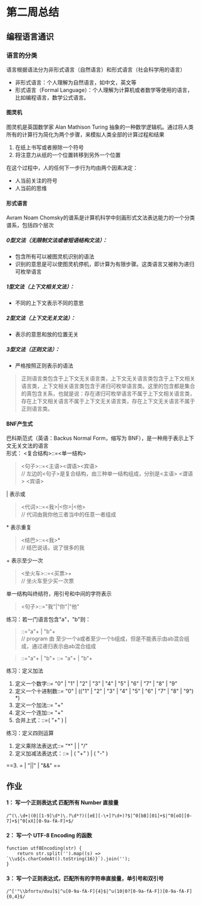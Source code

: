 # 第二周总结
## 编程语言通识
### 语言的分类
语言根据语法分为非形式语言（自然语言）和形式语言（社会科学用的语言）
- 非形式语言：个人理解为自然语言，如中文，英文等
- 形式语言（Formal Language）：个人理解为计算机或者数学等使用的语言，比如编程语言，数学公式语言。

#### 图灵机
图灵机是英国数学家 Alan Mathison Turing 抽象的一种数学逻辑机。通过将人类所有的计算行为简化为两个步骤，来模拟人类全部的计算过程和结果
1. 在纸上书写或者擦除一个符号
2. 将注意力从纸的一个位置转移到另外一个位置  

在这个过程中，人的任何下一步行为均由两个因素决定：
- 人当前关注的符号
- 人当前的思维

#### 形式语言
Avram Noam Chomsky的谱系是计算机科学中刻画形式文法表达能力的一个分类谱系，包括四个层次
#####  0型文法（无限制文法或者短语结构文法）：
- 包含所有可以被图灵机识别的语法
- 识别的意思是可以使图灵机停机，即计算为有限步骤。这类语言又被称为递归可枚举语言

##### 1型文法（上下文相关文法）：
- 不同的上下文表示不同的意思

##### 2型文法（上下文无关文法）：
- 表示的意思和放的位置无关

##### 3型文法（正则文法）：
- 严格按照正则表示的语法

> 正则语言类包含于上下文无关语言类，上下文无关语言类包含于上下文相关语言类，上下文相关语言类包含于递归可枚举语言类。这里的包含都是集合的真包含关系，也就是说：存在递归可枚举语言不属于上下文相关语言类，存在上下文相关语言不属于上下文无关语言类，存在上下文无关语言不属于正则语言类。

#### BNF产生式
巴科斯范式（英语：Backus Normal Form，缩写为 BNF），是一种用于表示上下文无关文法的语言  
形式： <复合结构>::=<单一结构>
> <句子>::=<主语><谓语><宾语>    
// 左边的<句子>是复合结构，由三种单一结构组成，分别是<主语> <谓语> <宾语>    

| 表示或
> <代词>::=<我>|<你>|<他>  
// 代词由我你他三者当中的任意一者组成

 \* 表示重复
> <结巴>::=<我>*  
// 结巴说话，说了很多的我

\+ 表示至少一次
> <坐火车>::=<买票>+  
// 坐火车至少买一次票

单一结构叫终结符，用引号和中间的字符表示
> <句子>::="我"|"你"|"他"

练习：若一门语言包含"a"，"b"则：
> <Program>::="a"+ | "b"+  
// program 由 至少一个a或者至少一个b组成，但是不能表示由ab混合组成，通过递归表示由ab混合组成  

> <Program>::="a"+ | "b"+
<Program>::=<Program> "a"+ | <Program> "b"+

练习：定义加法
1. 定义一个数字<Number>::= "0" | "1" | "2" | "3" | "4" | "5" | "6" | "7" | "8" | "9"
2. 定义一个十进制数<DecimalNumber>::= "0" | (("1" | "2" | "3" | "4" | "5" | "6" | "7" | "8" | "9") <Number>*)
3. 定义一个加法<Expression>::= <DecimalNumber> "+" <DecimalNumber>
4. 定义一个连加<AdditionExpression>::=<Expression> "+" <DecimalNumber>
5. 合并上式：<AdditionExpression>::=(<AdditionExpression> "+" <DecimalNumber>) | <DecimalNumber>

练习：定义四则运算
1. 定义乘除法表达式<MultiplicativeExpression>::= <MultiplicativeExpression> "*" <DecimalNumber> | <DecimalNumber> | <MultiplicativeExpression> "/" <DecimalNumber>
2. 定义加减法表达式：<AdditionExpression>::= <MultiplicativeExpression> | (<AdditionExpression> "+" <MultiplicativeExpression>) | (<AdditionExpression> "-" <MultiplicativeExpression>)  

==3. <LogcalExpression> = <AdditionExpression> | <LogcalExpression> "||" <AdditionExpression> | <LogcalExpression> "&&" <AdditionExpression>==


## 作业
#### 1： 写一个正则表达式 匹配所有 Number 直接量

```
/^(\.\d+|(0|[1-9]\d*)\.?\d*?)([eE][-\+]?\d+)?$|^0[bB][01]+$|^0[oO][0-7]+$|^0[xX][0-9a-fA-F]+$/
```
#### 2： 写一个 UTF-8 Encoding 的函数

```
function utf8Encoding(str) {
    return str.split('').map((s) => `\\u${s.charCodeAt().toString(16)}`).join('');
}
```

#### 3： 写一个正则表达式，匹配所有的字符串直接量，单引号和双引号

```
/^['"\\bfnrtv/dxu]$|^u[0-9a-fA-F]{4}$|^u(10|0?[0-9a-fA-F])[0-9a-fA-F]{0,4}$/
```

